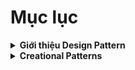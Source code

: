 # Mục lục

<details>
<summary><strong>Giới thiệu Design Pattern</strong></summary>

-   [Design Pattern là gì?](./introduce/what_is_design_pattern.md)
-   [SOLID principles](./introduce/SOLID.md)

</details>

<details>
<summary><strong>Creational Patterns</strong></summary>

-   [Singleton Pattern](./creational_patterns/singleton.md)
-   [Prototype Pattern](./creational_patterns/prototype.md)
-   [Factory Method Pattern](./creational_patterns/factory_method.md)
-   [Builder Pattern](./creational_patterns/builder.md)
-   [Abstract Factory Pattern](./creational_patterns/abstract_factory.md)

</details>
